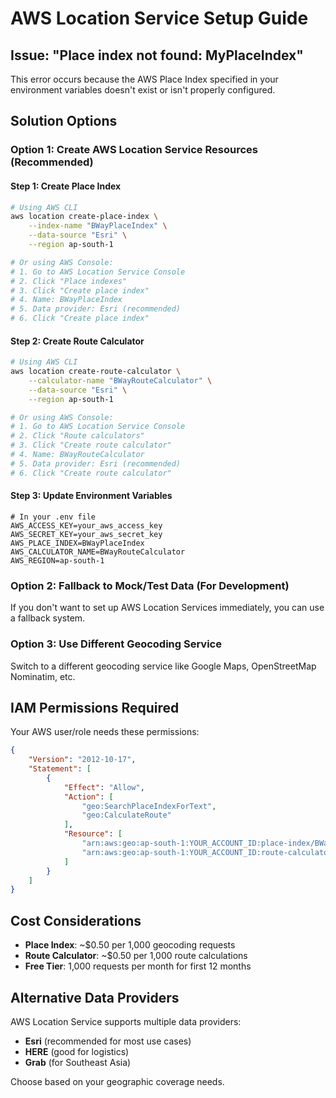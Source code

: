 # AWS Location Service Setup Guide

## Issue: "Place index not found: MyPlaceIndex"

This error occurs because the AWS Place Index specified in your environment variables doesn't exist or isn't properly configured.

## Solution Options

### Option 1: Create AWS Location Service Resources (Recommended)

#### Step 1: Create Place Index
```bash
# Using AWS CLI
aws location create-place-index \
    --index-name "BWayPlaceIndex" \
    --data-source "Esri" \
    --region ap-south-1

# Or using AWS Console:
# 1. Go to AWS Location Service Console
# 2. Click "Place indexes"
# 3. Click "Create place index"
# 4. Name: BWayPlaceIndex
# 5. Data provider: Esri (recommended)
# 6. Click "Create place index"
```

#### Step 2: Create Route Calculator
```bash
# Using AWS CLI
aws location create-route-calculator \
    --calculator-name "BWayRouteCalculator" \
    --data-source "Esri" \
    --region ap-south-1

# Or using AWS Console:
# 1. Go to AWS Location Service Console
# 2. Click "Route calculators"
# 3. Click "Create route calculator"
# 4. Name: BWayRouteCalculator
# 5. Data provider: Esri (recommended)
# 6. Click "Create route calculator"
```

#### Step 3: Update Environment Variables
```env
# In your .env file
AWS_ACCESS_KEY=your_aws_access_key
AWS_SECRET_KEY=your_aws_secret_key
AWS_PLACE_INDEX=BWayPlaceIndex
AWS_CALCULATOR_NAME=BWayRouteCalculator
AWS_REGION=ap-south-1
```

### Option 2: Fallback to Mock/Test Data (For Development)

If you don't want to set up AWS Location Services immediately, you can use a fallback system.

### Option 3: Use Different Geocoding Service

Switch to a different geocoding service like Google Maps, OpenStreetMap Nominatim, etc.

## IAM Permissions Required

Your AWS user/role needs these permissions:
```json
{
    "Version": "2012-10-17",
    "Statement": [
        {
            "Effect": "Allow",
            "Action": [
                "geo:SearchPlaceIndexForText",
                "geo:CalculateRoute"
            ],
            "Resource": [
                "arn:aws:geo:ap-south-1:YOUR_ACCOUNT_ID:place-index/BWayPlaceIndex",
                "arn:aws:geo:ap-south-1:YOUR_ACCOUNT_ID:route-calculator/BWayRouteCalculator"
            ]
        }
    ]
}
```

## Cost Considerations

- **Place Index**: ~$0.50 per 1,000 geocoding requests
- **Route Calculator**: ~$0.50 per 1,000 route calculations
- **Free Tier**: 1,000 requests per month for first 12 months

## Alternative Data Providers

AWS Location Service supports multiple data providers:
- **Esri** (recommended for most use cases)
- **HERE** (good for logistics)
- **Grab** (for Southeast Asia)

Choose based on your geographic coverage needs.
